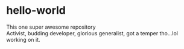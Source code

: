 # hello-world
This one super awesome repository  
Activist, budding developer, glorious generalist, got a temper tho...lol working on it.
